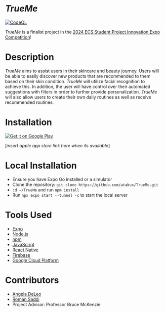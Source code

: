 # *TrueMe*

[![CodeQL](https://github.com/atakux/TrueMe/actions/workflows/github-code-scanning/codeql/badge.svg?branch=main)](https://github.com/atakux/TrueMe/actions/workflows/github-code-scanning/codeql)

*TrueMe* is a finalist project in the [2024 ECS Student Project Innovation Expo Competition](https://www.fullerton.edu/ecs/innovation-expo/)!

# Description
*TrueMe* aims to assist users in their skincare and beauty journey. Users will be able to easily discover new products that are recommended to them based on their skin condition. *TrueMe* will utilize facial recognition to achieve this. In addition, the user will have control over their automated suggestions with filters in order to further provide personalization. *TrueMe* will also allow users to create their own daily routines as well as receive recommended routines.

# Installation
 [![Get it on Google Play](https://play.google.com/intl/en_us/badges/static/images/badges/en_badge_web_generic.png)](https://play.google.com/store/apps/details?id=com.trueme&pcampaignid=pcampaignidMKT-Other-global-all-co-prtnr-py-PartBadge-Mar2515-1)

[*insert apple app store link here when its available*]

# Local Installation
- Ensure you have Expo Go installed or a simulator
- Clone the repository: `git clone https://github.com/atakux/TrueMe.git`
- `cd ~/TrueMe` and run `npm install`
- Run `npx expo start --tunnel -c` to start the local server

# Tools Used
- [Expo](https://expo.dev/)
- [Node.js](https://nodejs.org/en/)
- [npm](https://www.npmjs.com/)
- [JavaScript](https://developer.mozilla.org/en-US/docs/Web/JavaScript)
- [React Native](https://reactnative.dev/)
- [Firebase](https://firebase.google.com/)
- [Google Cloud Platform](https://cloud.google.com/)

# Contributors
- [Angela DeLeo](https://github.com/atakux) 
- [Roman Saddi](https://github.com/RomanSaddiJr) 
- Project Advisor: Professor Bruce McKenzie



